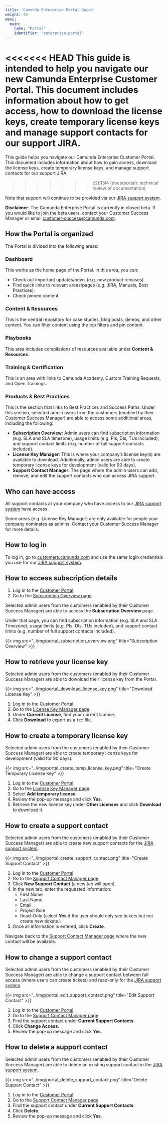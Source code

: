 ```yaml
---
title: 'Camunda Enterprise Portal Guide'
weight: 40
menu:
  main:
    name: "Portal"
    identifier: "enterprise-portal"
---
```


<<<<<<< HEAD
This guide is intended to help you navigate our new Camunda Enterprise Customer Portal. This document includes information about how to get access, how to download the license keys, create temporary license keys and manage support contacts for our support JIRA.
=======
This guide helps you navigate our Camunda Enterprise Customer Portal. This document includes information about how to gain access, download the license keys, create temporary license keys, and manage support contacts for our support JIRA.
>>>>>>> c2b13f4 (docs(portal): technical review of documentation)

Note that support will continue to be provided via our [JIRA support system](https://jira.camunda.com/projects/SUPPORT/queues).

**Disclaimer**: The Camunda Enterprise Portal is currently in closed beta. If you would like to join the beta users, contact your Customer Success Manager or email customer-success@camunda.com.

## How the Portal is organized

The Portal is divided into the following areas:

### Dashboard

This works as the home page of the Portal. In this area, you can:

- Check out important updates/news (e.g. new product releases).
- Find quick links to relevant areas/pages (e.g. JIRA, Manuals, Best Practices).
- Check pinned content.

### Content & Resources

This is the central repository for case studies, blog posts, demos, and other content. You can filter content using the top filters and pin content.

### Playbooks

This area includes compilations of resources available under **Content & Resources**.

### Training & Certification

This is an area with links to Camunda Academy, Custom Training Requests, and Open Trainings.

### Products & Best Practices

This is the section that links to Best Practices and Success Paths. Under this section, selected admin users from the customers (enabled by their Customer Success Manager) are able to access some additional areas, including the following:

- **Subscription Overview**: Admin users can find subscription information (e.g. SLA and SLA timezone), usage limits (e.g. PIs, DIs, TUs included), and support contact limits (e.g. number of full support contacts included).
- **License Key Manager**: This is where your company’s license key(s) are available to download. Additionally, admin users are able to create temporary license keys for development (valid for 90 days).
- **Support Contact Manager**: The page where the admin users can add, remove, and edit the support contacts who can access JIRA support.

## Who can have access

All support contacts at your company who have access to our [JIRA support system](https://jira.camunda.com/projects/SUPPORT/) have access.  
  
Some areas (e.g. License Key Manager) are only available for people your company nominates as admins. Contact your Customer Success Manager for more details.

## How to log in

To log in, go to [customers.camunda.com](http://customers.camunda.com) and use the same login credentials you use for our [JIRA support system](https://jira.camunda.com/projects/SUPPORT).

## How to access subscription details

1. Log in to the [Customer Portal](https://customers.camunda.com/).
2. Go to the [Subscription Overview page](https://connect.camunda.com/knowledge-base/subscription-overview/).

Selected admin users from the customers (enabled by their Customer Success Manager) are able to access the **Subscription Overview** page.  
  
Under that page, you can find subscription information (e.g. SLA and SLA Timezone), usage limits (e.g. PIs, DIs, TUs included), and support contact limits (e.g. number of full support contacts included).

{{< img src="../img/portal_subscription_overview.png" title="Subscription Overview" >}}

## How to retrieve your license key

Selected admin users from the customers (enabled by their Customer Success Manager) are able to download their license key from the Portal.

{{< img src="../img/portal_download_license_key.png" title="Download License Key" >}}

1. Log in to the [Customer Portal](https://customers.camunda.com/).
2. Go to the [License Key Manager page](https://connect.camunda.com/knowledge-base/license-key-management/).
3. Under **Current License**, find your current license.
4. Click **Download** to export as a `txt` file.

## How to create a temporary license key

Selected admin users from the customers (enabled by their Customer Success Manager) are able to create temporary license keys for development (valid for 90 days).

{{< img src="../img/portal_create_temp_license_key.png" title="Create Temporary License Key" >}}

1. Log in to the [Customer Portal](https://customers.camunda.com/).
2. Go to the [License Key Manager page](https://connect.camunda.com/knowledge-base/license-key-management/).
3. Select **Add temporary license**.
4. Review the pop-up message and click **Yes**.
5. Retrieve the new license key under **Other Licenses** and click **Download** to download it.

## How to create a support contact

Selected admin users from the customers (enabled by their Customer Success Manager) are able to create new support contacts for the [JIRA support system](https://jira.camunda.com/projects/SUPPORT/).

{{< img src="../img/portal_create_support_contact.png" title="Create Support Contact" >}}

1. Log in to the [Customer Portal](https://customers.camunda.com/).
2. Go to the [Support Contact Manager page](https://connect.camunda.com/knowledge-base/support-contact-management/).
3. Click **New Support Contact** (a new tab will open).
4. In the new tab, enter the requested information:
   - First Name
   - Last Name
   - Email
   - Project Role
   - Read-Only (select **Yes** if the user should only see tickets but not create new tickets.)
5. Once all information is entered, click **Create**.

Navigate back to the [Support Contact Manager page](https://connect.camunda.com/knowledge-base/support-contact-management/) where the new contact will be available.

## How to change a support contact

Selected admin users from the customers (enabled by their Customer Success Manager) are able to change a support contact between full access (where users can create tickets) and read-only for the [JIRA support system](https://jira.camunda.com/projects/SUPPORT/).

{{< img src="../img/portal_edit_support_contact.png" title="Edit Support Contact" >}}

1. Log in to the [Customer Portal](https://customers.camunda.com/).
2. Go to the [Support Contact Manager page](https://connect.camunda.com/knowledge-base/support-contact-management/).
3. Find the support contact under **Current Support Contacts**.
4. Click **Change Access**.
5. Review the pop-up message and click **Yes**.

## How to delete a support contact

Selected admin users from the customers (enabled by their Customer Success Manager) are able to delete an existing support contact in the [JIRA support system](https://jira.camunda.com/projects/SUPPORT/queues).

{{< img src="../img/portal_delete_support_contact.png" title="Delete Support Contact" >}}

1. Log in to the [Customer Portal](https://customers.camunda.com/).
2. Go to the [Support Contact Manager page](https://connect.camunda.com/knowledge-base/support-contact-management/).
3. Find the support contact under **Current Support Contacts**.
4. Click **Delete**.
5. Review the pop-up message and click **Yes**.
